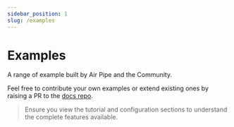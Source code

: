 ```yaml
---
sidebar_position: 1
slug: /examples
---
```


# Examples

A range of example built by Air Pipe and the Community.

Feel free to contribute your own examples or extend existing ones by raising a PR to the [docs repo](https://github.com/AirPipeIO/airpipe-docs).

> Ensure you view the tutorial and configuration sections to understand the complete features available.
